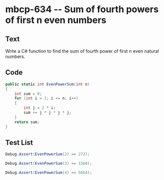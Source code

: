 # mbcp-634 -- Sum of fourth powers of first n even numbers

## Text

Write a C# function to find the sum of fourth power of first n even natural numbers.

## Code

```csharp
public static int EvenPowerSum(int n) 
{ 
    int sum = 0; 
    for (int i = 1; i <= n; i++) 
    { 
        int j = 2 * i; 
        sum += j * j * j * j; 
    } 
    return sum; 
}
```

## Test List

```csharp
Debug.Assert(EvenPowerSum(2) == 272);
```

```csharp
Debug.Assert(EvenPowerSum(3) == 1568);
```

```csharp
Debug.Assert(EvenPowerSum(4) == 5664);
```
